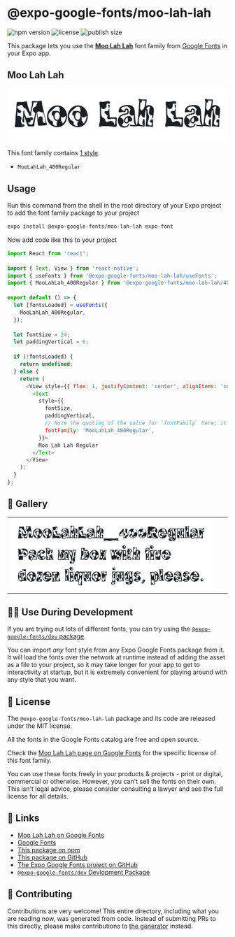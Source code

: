 # @expo-google-fonts/moo-lah-lah

![npm version](https://flat.badgen.net/npm/v/@expo-google-fonts/moo-lah-lah)
![license](https://flat.badgen.net/github/license/expo/google-fonts)
![publish size](https://flat.badgen.net/packagephobia/install/@expo-google-fonts/moo-lah-lah)

This package lets you use the [**Moo Lah Lah**](https://fonts.google.com/specimen/Moo+Lah+Lah) font family from [Google Fonts](https://fonts.google.com/) in your Expo app.

## Moo Lah Lah

![Moo Lah Lah](./font-family.png)

This font family contains [1 style](#-gallery).

- `MooLahLah_400Regular`

## Usage

Run this command from the shell in the root directory of your Expo project to add the font family package to your project
```sh
expo install @expo-google-fonts/moo-lah-lah expo-font
```

Now add code like this to your project
```js
import React from 'react';

import { Text, View } from 'react-native';
import { useFonts } from '@expo-google-fonts/moo-lah-lah/useFonts';
import { MooLahLah_400Regular } from '@expo-google-fonts/moo-lah-lah/400Regular';

export default () => {
  let [fontsLoaded] = useFonts({
    MooLahLah_400Regular,
  });

  let fontSize = 24;
  let paddingVertical = 6;

  if (!fontsLoaded) {
    return undefined;
  } else {
    return (
      <View style={{ flex: 1, justifyContent: 'center', alignItems: 'center' }}>
        <Text
          style={{
            fontSize,
            paddingVertical,
            // Note the quoting of the value for `fontFamily` here; it expects a string!
            fontFamily: 'MooLahLah_400Regular',
          }}>
          Moo Lah Lah Regular
        </Text>
      </View>
    );
  }
};

```

## 🔡 Gallery


||||
|-|-|-|
|![MooLahLah_400Regular](./MooLahLah_400Regular.ttf.png)||||


## 👩‍💻 Use During Development

If you are trying out lots of different fonts, you can try using the [`@expo-google-fonts/dev` package](https://github.com/expo/google-fonts/tree/master/font-packages/dev#readme).

You can import *any* font style from any Expo Google Fonts package from it. It will load the fonts
over the network at runtime instead of adding the asset as a file to your project, so it may take longer
for your app to get to interactivity at startup, but it is extremely convenient
for playing around with any style that you want.

## 📖 License

The `@expo-google-fonts/moo-lah-lah` package and its code are released under the MIT license.

All the fonts in the Google Fonts catalog are free and open source.

Check the [Moo Lah Lah page on Google Fonts](https://fonts.google.com/specimen/Moo+Lah+Lah) for the specific license of this font family.

You can use these fonts freely in your products & projects - print or digital, commercial or otherwise. However, you can't sell the fonts on their own. This isn't legal advice, please consider consulting a lawyer and see the full license for all details.

## 🔗 Links

- [Moo Lah Lah on Google Fonts](https://fonts.google.com/specimen/Moo+Lah+Lah)
- [Google Fonts](https://fonts.google.com/)
- [This package on npm](https://www.npmjs.com/package/@expo-google-fonts/moo-lah-lah)
- [This package on GitHub](https://github.com/expo/google-fonts/tree/master/font-packages/moo-lah-lah)
- [The Expo Google Fonts project on GitHub](https://github.com/expo/google-fonts)
- [`@expo-google-fonts/dev` Devlopment Package](https://github.com/expo/google-fonts/tree/master/font-packages/dev)

## 🤝 Contributing

Contributions are very welcome! This entire directory, including what you are reading now, was generated from code. Instead of submitting PRs to this directly, please make contributions to [the generator](https://github.com/expo/google-fonts/tree/master/packages/generator) instead.
